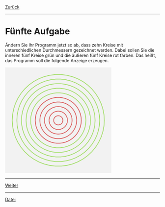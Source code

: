 [Zurück](Conditionals.md)

---

# Fünfte Aufgabe

Ändern Sie Ihr Programm jetzt so ab, dass zehn Kreise mit unterschiedlichen Durchmessern gezeichnet werden.
Dabei sollen Sie die inneren fünf Kreise grün und die äußeren fünf Kreise rot färben.
Das heißt, das Programm soll die folgende Anzeige erzeugen.

![Farbige Kreise](../images/Kreise.png)

---

[Weiter](Maus.md)

---

[Datei](https://raw.githubusercontent.com/jan-christiansen/Elm-Kurs/master/src/task05/ColoredCircles.elm)
